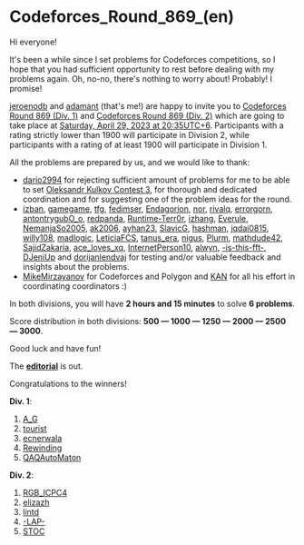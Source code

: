 # Codeforces_Round_869_(en)

Hi everyone!

It's been a while since I set problems for Codeforces competitions, so I hope that you had sufficient opportunity to rest before dealing with my problems again. Oh, no-no, there's nothing to worry about! Probably! I promise!

[jeroenodb](https://codeforces.com/profile/jeroenodb "Grandmaster jeroenodb") and [adamant](https://codeforces.com/profile/adamant "Master adamant") (that's me!) are happy to invite you to [Codeforces Round 869 (Div. 1)](https://codeforces.com/contest/1817 "Codeforces Round 869 (Div. 1)") and [Codeforces Round 869 (Div. 2)](https://codeforces.com/contest/1818 "Codeforces Round 869 (Div. 2)") which are going to take place at [Saturday, April 29, 2023 at 20:35UTC+6](https://codeforces.com/https://www.timeanddate.com/worldclock/fixedtime.html?day=29&month=4&year=2023&hour=17&min=35&sec=0&p1=166). Participants with a rating strictly lower than 1900 will participate in Division 2, while participants with a rating of at least 1900 will participate in Division 1.

All the problems are prepared by us, and we would like to thank:

 * [dario2994](https://codeforces.com/profile/dario2994 "International Grandmaster dario2994") for rejecting sufficient amount of problems for me to be able to set [Oleksandr Kulkov Contest 3](https://codeforces.com/blog/entry/113801), for thorough and dedicated coordination and for suggesting one of the problem ideas for the round.
* [izban](https://codeforces.com/profile/izban "International Grandmaster izban"), [gamegame](https://codeforces.com/profile/gamegame "Legendary Grandmaster gamegame"), [tfg](https://codeforces.com/profile/tfg "Grandmaster tfg"), [fedimser](https://codeforces.com/profile/fedimser "Master fedimser"), [Endagorion](https://codeforces.com/profile/Endagorion "Legendary Grandmaster Endagorion"), [nor](https://codeforces.com/profile/nor "Master nor"), [rivalq](https://codeforces.com/profile/rivalq "Grandmaster rivalq"), [errorgorn](https://codeforces.com/profile/errorgorn "International Grandmaster errorgorn"), [antontrygubO_o](https://codeforces.com/profile/antontrygubO_o "Legendary Grandmaster antontrygubO_o"), [redpanda](https://codeforces.com/profile/redpanda "Expert redpanda"), [Runtime-Terr0r](https://codeforces.com/profile/Runtime-Terr0r "Expert Runtime-Terr0r"), [izhang](https://codeforces.com/profile/izhang "Master izhang"), [Everule](https://codeforces.com/profile/Everule "International Master Everule"), [NemanjaSo2005](https://codeforces.com/profile/NemanjaSo2005 "Master NemanjaSo2005"), [ak2006](https://codeforces.com/profile/ak2006 "Specialist ak2006"), [ayhan23](https://codeforces.com/profile/ayhan23 "Expert ayhan23"), [SlavicG](https://codeforces.com/profile/SlavicG "Candidate Master SlavicG"), [hashman](https://codeforces.com/profile/hashman "Specialist hashman"), [jqdai0815](https://codeforces.com/profile/jqdai0815 "Legendary Grandmaster jqdai0815"), [willy108](https://codeforces.com/profile/willy108 "Master willy108"), [madlogic](https://codeforces.com/profile/madlogic "Candidate Master madlogic"), [LeticiaFCS](https://codeforces.com/profile/LeticiaFCS "Specialist LeticiaFCS"), [tanus_era](https://codeforces.com/profile/tanus_era "Expert tanus_era"), [nigus](https://codeforces.com/profile/nigus "Grandmaster nigus"), [Plurm](https://codeforces.com/profile/Plurm "Candidate Master Plurm"), [mathdude42](https://codeforces.com/profile/mathdude42 "Candidate Master mathdude42"), [SajidZakaria](https://codeforces.com/profile/SajidZakaria "Expert SajidZakaria"), [ace_loves_xq](https://codeforces.com/profile/ace_loves_xq "Expert ace_loves_xq"), [InternetPerson10](https://codeforces.com/profile/InternetPerson10 "Grandmaster InternetPerson10"), [alwyn](https://codeforces.com/profile/alwyn "Expert alwyn"), [-is-this-fft-](https://codeforces.com/profile/-is-this-fft- "Grandmaster -is-this-fft-"), [DJeniUp](https://codeforces.com/profile/DJeniUp "Master DJeniUp") and [dorijanlendvaj](https://codeforces.com/profile/dorijanlendvaj "Legendary Grandmaster dorijanlendvaj") for testing and/or valuable feedback and insights about the problems.
* [MikeMirzayanov](https://codeforces.com/profile/MikeMirzayanov "Headquarters, MikeMirzayanov") for Codeforces and Polygon and [KAN](https://codeforces.com/profile/KAN "Legendary Grandmaster KAN") for all his effort in coordinating coordinators :)

In both divisions, you will have **2 hours and 15 minutes** to solve **6 problems**.

Score distribution in both divisions: **500 — 1000 — 1250 — 2000 — 2500 — 3000**.

Good luck and have fun!

The **[editorial](Tutorial_(en).md)** is out.

Congratulations to the winners!

**Div. 1**:

 1. [A_G](https://codeforces.com/profile/A_G "International Grandmaster A_G")
2. [tourist](https://codeforces.com/profile/tourist "Legendary Grandmaster tourist")
3. [ecnerwala](https://codeforces.com/profile/ecnerwala "Legendary Grandmaster ecnerwala")
4. [Rewinding](https://codeforces.com/profile/Rewinding "Legendary Grandmaster Rewinding")
5. [QAQAutoMaton](https://codeforces.com/profile/QAQAutoMaton "Legendary Grandmaster QAQAutoMaton")

**Div. 2**:

 1. [RGB_ICPC4](https://codeforces.com/profile/RGB_ICPC4 "Expert RGB_ICPC4")
2. [elizazh](https://codeforces.com/profile/elizazh "Expert elizazh")
3. [lintd](https://codeforces.com/profile/lintd "Expert lintd")
4. [-LAP-](https://codeforces.com/profile/-LAP- "Expert -LAP-")
5. [STOC](https://codeforces.com/profile/STOC "Specialist STOC")
